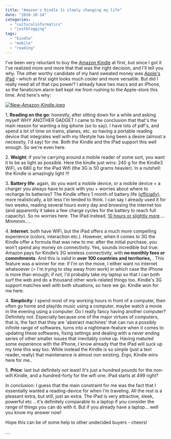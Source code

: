 ```yaml
---
title: "Amazon's Kindle is slowly changing my life"
date: "2010-10-14"
categories: 
  - "culturalinformatics"
  - "justblogging"
tags: 
  - "kindle"
  - "mobile"
  - "reading"
---
```


I've been very reluctant to buy the [Amazon Kindle](http://en.wikipedia.org/wiki/Amazon_Kindle) at first, but since I got it I've realized more and more that that was the right decision, and I'll tell you why. The other worthy candidate of my hard sweated money was [Apple's iPad](http://en.wikipedia.org/wiki/IPad) - which at first sight looks much cooler and more versatile. But did I really need all of that cpu power? I already have two macs and an iPhone, so the fanaticism alarm bell kept me from rushing to the Apple-store this time. And here's why:

[![New-Amazon-Kindle.jpeg](/media/static/blog_img/New-Amazon-Kindle.jpeg)](http://www.michelepasin.org/blog/wp-content/uploads/2010/10/New-Amazon-Kindle.jpeg)

1\. **Reading on the go**: honestly, after sitting down for a while and asking myself WHY ANOTHER GADGET I came to the conclusion that that's the main reason for wanting a big iphone (so to say). I have lots of pdf's, and spend a lot of time on trains, planes, etc. so having a portable reading device that integrates well with my lifestyle has long been a desire (almost a necessity, I'd say) for me. Both the Kindle and the iPad support this well enough. So we're even here.

2\. **Weight**: if you're carrying around a mobile reader of some sort, you want it to be as light as possible. Here the kindle just wins: 240 g for the Kindle3 WiFi, vs 680 g for the iPad Wifi (the 3G is 50 grams heavier). In a nutshell: the Kindle is amazingly light !!!

3\. **Battery life**: again, do you want a mobile device, or a mobile device + a charger you always have to pack with you + worries about where to recharge its batteries? The Kindle offers 1 month of battery life ([officially](http://www.amazon.co.uk/Kindle-Wireless-Reading-Display-Generation/dp/B002LVUWFE/ref=sa_menu_kdp32)); more realistically, a bit less I'm tended to think. I can say I already used it for two weeks, reading several hours every day and browsing the internet too (and apparently it takes a few charge cycles for the battery to reach full capacity). So no worries here. The iPad instead, [10 hours or slightly more](http://gizmodo.com/5510095/ipad-test-notes-battery-life).... Mmmmm.....

4\. **Internet**: both have WiFi, but the iPad offers a much more compelling experience (colors, interaction etc.). However, when it comes to 3G the Kindle offer a formula that was new to me: after the initial purchase, you won't spend any money on connectivity. Yes, sounds incredible but true: Amazon pays for Kindle’s 3G wireless connectivity, with **no monthly fees or commitments**. And this is valid in **over 100 countries and territories,** . This feature was a winner for me: if I'm on the move, I either want no internet whatsoever (= I'm trying to stay away from work) in which case the iPhone is more than enough; if not, I'd probably take my laptop so that I can both surf the web and do a thousand other work-related things too. Kindle's 3G support matches well with both situations, so here we go. Kindle won for me here.

4\. **Simplicity**: I spend most of my working hours in front of a computer, then often go home and play/do music using a computer, maybe watch a movie in the evening using a computer. Do I really fancy having another computer? Definitely not. Especially because one of the major virtues of computers, that is, the fact that they are 'abstract machines' that can run a possibly infinite range of softwares, turns into a nightmare-feature when it comes to updating these softwares, fixing settings and dealing with a never ending series of other smaller issues that inevitably come up. Having matured some experience with the iPhone, I know already that the iPad will suck up my time this way too. While instead the Kindle is so simple (just a text reader, really) that maintenance is almost non existing. _Ergo_, Kindle wins here for me..

5\. **Price**: last but definitely not least! It's just a hundred pounds for the non-wifi Kindle, and a hundred-forty for the wifi one. iPad starts at 499 right?

In conclusion: I guess that the main constraint for me was the fact that I essentially wanted a reading-device for when I'm traveling. All the rest is a pleasant extra, but still, just an extra. The iPad is very attractive, sleek, powerful etc .. it's definitely comparable to a laptop if you consider the range of things you can do with it. But if you already have a laptop... well you know my answer now!

Hope this can be of some help to other undecided buyers - cheers!

....
